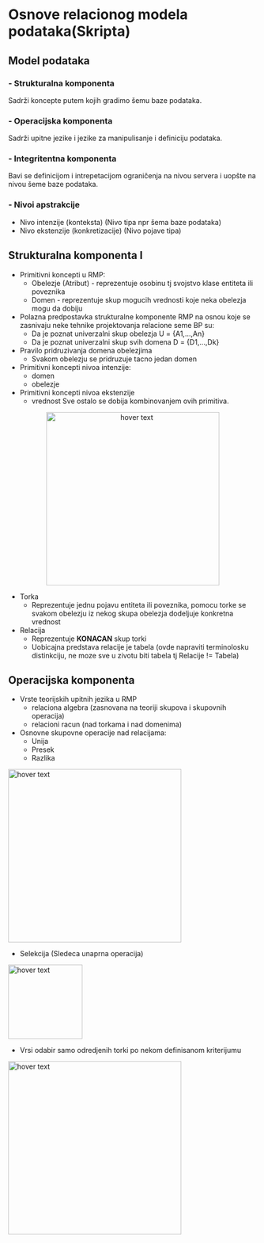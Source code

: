# Osnove relacionog modela podataka(Skripta)

## Model podataka   
### - Strukturalna komponenta
Sadrži koncepte putem kojih gradimo šemu baze podataka.
### - Operacijska komponenta
Sadrži upitne jezike i jezike za manipulisanje i definiciju podataka.
### - Integritentna komponenta 
Bavi se definicijom i intrepetacijom ograničenja na nivou servera i uopšte na nivou šeme baze podataka.
### - Nivoi apstrakcije 
 - Nivo intenzije (konteksta) (Nivo tipa npr šema baze podataka)
 - Nivo ekstenzije (konkretizacije) (Nivo pojave tipa)
 
 ## Strukturalna komponenta I 
 - Primitivni koncepti u RMP:
   * Obelezje (Atribut) - reprezentuje osobinu tj svojstvo klase entiteta ili poveznika
   * Domen - reprezentuje skup mogucih vrednosti koje neka obelezja mogu da dobiju
 - Polazna predpostavka strukturalne komponente RMP na osnou koje se zasnivaju neke tehnike projektovanja relacione seme BP su:
   * Da je poznat univerzalni skup obelezja U = {A1,...,An}
   * Da je poznat univerzalni skup svih domena D = {D1,...,Dk}
 - Pravilo pridruzivanja domena obelezjima 
   * Svakom obelezju se pridruzuje tacno jedan domen
 - Primitivni koncepti nivoa intenzije:
   * domen
   * obelezje
 - Primitivni koncepti nivoa ekstenzije 
   * vrednost
  Sve ostalo se dobija kombinovanjem ovih primitiva.
  
<p align="center">
  <img src="https://user-images.githubusercontent.com/49925421/97113195-014dd080-16e9-11eb-95b0-bd47da426146.png" width="350" title="hover text">
</p>

- Torka 
  * Reprezentuje jednu pojavu entiteta ili poveznika, pomocu torke se svakom obelezju iz nekog skupa obelezja dodeljuje konkretna vrednost
- Relacija 
  * Reprezentuje **KONACAN** skup torki
  * Uobicajna predstava relacije je tabela (ovde napraviti terminolosku distinkciju, ne moze sve u zivotu biti tabela tj Relacije != Tabela) 
 ## Operacijska komponenta 
- Vrste teorijskih upitnih jezika u RMP 
  * relaciona algebra (zasnovana na teoriji skupova i skupovnih operacija)
  * relacioni racun (nad torkama i nad domenima)
- Osnovne skupovne operacije nad relacijama:
  * Unija 
  * Presek
  * Razlika 
<p align="left">
  <img src="https://user-images.githubusercontent.com/49925421/97113737-98685780-16ec-11eb-8283-f36a6a492877.png" width="350" title="hover text">
</p> 

- Selekcija (Sledeca unaprna operacija)
<p align="left">
  <img src="https://user-images.githubusercontent.com/49925421/97113911-9b177c80-16ed-11eb-8bf3-9b8116d8190c.png" width="150" title="hover text">
</p> 

  * Vrsi odabir samo odredjenih torki po nekom definisanom kriterijumu
<p align="left">
  <img src="https://user-images.githubusercontent.com/49925421/97113841-29d7c980-16ed-11eb-8cb8-ad0edc75f61e.png" width="350" title="hover text">
</p> 
 
